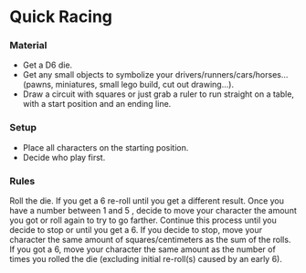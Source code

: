 # Quick Racing

### Material

- Get a D6 die.
- Get any small objects to symbolize your drivers/runners/cars/horses... (pawns, miniatures, small lego build, cut out drawing...).
- Draw a circuit with squares or just grab a ruler to run straight on a table, with a start position and an ending line.

### Setup

- Place all characters on the starting position.
- Decide who play first.

### Rules

Roll the die. If you get a 6 re-roll until you get a different result. Once you have a number between 1 and 5 , decide to move your character the amount you got or roll again to try to go farther. Continue this process until you decide to stop or until you get a 6. If you decide to stop, move your character the same amount of squares/centimeters as the sum of the rolls. If you got a 6, move your character the same amount as the number of times you rolled the die (excluding initial re-roll(s) caused by an early 6).
